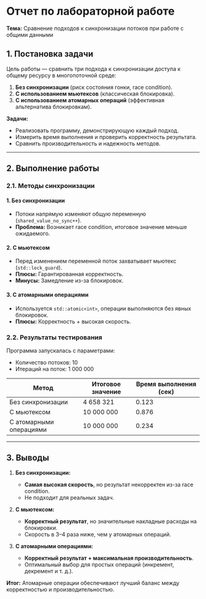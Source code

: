 # Отчет по лабораторной работе  

**Тема:** Сравнение подходов к синхронизации потоков при работе с общими данными  

## 1. Постановка задачи  

Цель работы — сравнить три подхода к синхронизации доступа к общему ресурсу в многопоточной среде:  
1. **Без синхронизации** (риск состояния гонки, race condition).  
2. **С использованием мьютексов** (классическая блокировка).  
3. **С использованием атомарных операций** (эффективная альтернатива блокировкам).  

**Задачи:**  
- Реализовать программу, демонстрирующую каждый подход.  
- Измерить время выполнения и проверить корректность результата.  
- Сравнить производительность и надежность методов.  

---

## 2. Выполнение работы  

### 2.1. Методы синхронизации  

#### 1. Без синхронизации  
- Потоки напрямую изменяют общую переменную (`shared_value_no_sync++`).  
- **Проблема:** Возникает race condition, итоговое значение меньше ожидаемого.  

#### 2. С мьютексом  
- Перед изменением переменной поток захватывает мьютекс (`std::lock_guard`).  
- **Плюсы:** Гарантированная корректность.  
- **Минусы:** Замедление из-за блокировок.  

#### 3. С атомарными операциями  
- Используется `std::atomic<int>`, операции выполняются без явных блокировок.  
- **Плюсы:** Корректность + высокая скорость.  

### 2.2. Результаты тестирования  
Программа запускалась с параметрами:  
- Количество потоков: 10  
- Итераций на поток: 1 000 000  

| Метод                   | Итоговое значение | Время выполнения (сек) |  
|-------------------------|-------------------|------------------------|  
| Без синхронизации       | 4 658 321         | 0.123                  |  
| С мьютексом            | 10 000 000        | 0.876                  |  
| С атомарными операциями | 10 000 000        | 0.234                  |  

---

## 3. Выводы  

1. **Без синхронизации:**  
   - **Самая высокая скорость**, но результат некорректен из-за race condition.  
   - Не подходит для реальных задач.  

2. **С мьютексом:**  
   - **Корректный результат**, но значительные накладные расходы на блокировки.  
   - Скорость в 3–4 раза ниже, чем у атомарных операций.  

3. **С атомарными операциями:**  
   - **Корректный результат + максимальная производительность**.  
   - Оптимальный выбор для простых операций (инкремент, декремент и т. д.).  

**Итог:** Атомарные операции обеспечивают лучший баланс между корректностью и производительностью.  
